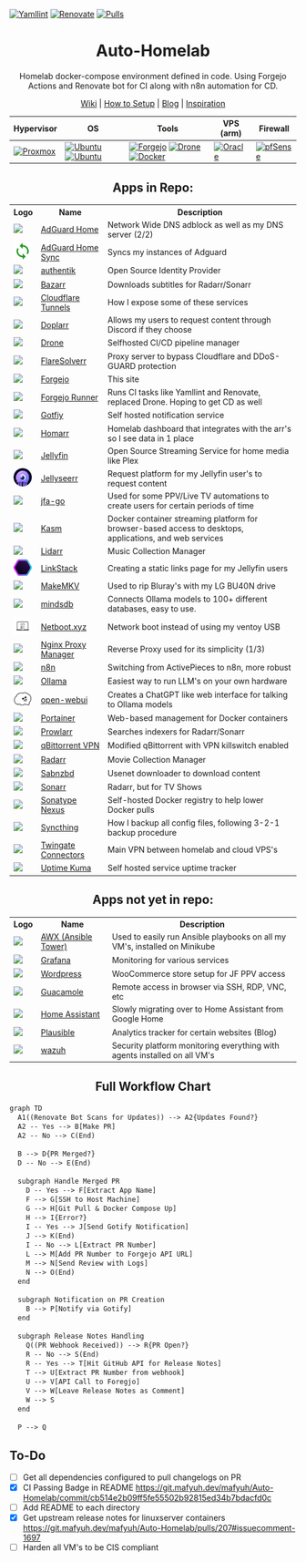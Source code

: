 [![Yamllint](https://git.mafyuh.dev/mafyuh/Auto-Homelab/badges/workflows/yamllint.yml/badge.svg)](https://git.mafyuh.dev/mafyuh/Auto-Homelab/actions)
[![Renovate](https://git.mafyuh.dev/renovatebot/renovate-config/badges/workflows/renovate.yml/badge.svg)](https://git.mafyuh.dev/renovatebot/renovate-config/actions)
[![Pulls](https://git.mafyuh.dev/mafyuh/Auto-Homelab/badges/pulls.svg)](https://git.mafyuh.dev/mafyuh/Auto-Homelab/pulls)
<div align="center">

# Auto-Homelab

Homelab docker-compose environment defined in code. Using Forgejo Actions and Renovate bot for CI along with n8n automation for CD.

</div>
<p align="center">
  <a href="https://git.mafyuh.dev/mafyuh/Auto-Homelab/wiki">Wiki</a> | 
  <a href="https://loganmarchione.com/2022/10/how-to-run-renovate-on-a-self-hosted-gitea-and-drone-instance/">How to Setup</a> |
  <a href="https://mafyuh.com">Blog</a> |
  <a href="https://www.youtube.com/watch?v=5CkCr9U_Q1Y">Inspiration</a>
</p>

<div align="center">

| Hypervisor | OS | Tools | VPS (arm) | Firewall |
|---|---|---|---|---|
| [![Proxmox](https://img.shields.io/badge/-Proxmox-%23c9d1d9?logo=Proxmox)](https://www.proxmox.com) | [![Ubuntu](https://img.shields.io/badge/Ubuntu_22.04-%23c9d1d9?&logo=ubuntu&logoColor=red)](https://releases.ubuntu.com/jammy/) [![Ubuntu](https://img.shields.io/badge/Ubuntu_24-%23c9d1d9?&logo=ubuntu&logoColor=red)](https://releases.ubuntu.com/noble/) | [![Forgejo](https://img.shields.io/badge/-Forgejo-%23c9d1d9?logo=forgejo&logoColor=orange)](https://forgejo.org/) [![Drone](https://img.shields.io/badge/-Drone-%23c9d1d9?logo=drone&logoColor=black)](https://www.drone.io/) [![Docker](https://img.shields.io/badge/-Docker-%23c9d1d9?logo=docker)](https://www.docker.com/) | [![Oracle](https://img.shields.io/badge/-Oracle_Cloud-%23c9d1d9?logo=oracle&logoColor=red)](https://www.oracle.com/cloud/) | [![pfSense](https://img.shields.io/badge/-pfSense-%23c9d1d9?logo=pfsense&logoColor=blue)](https://www.pfsense.org/) | 

</div>

<div align="center">

## Apps in Repo:
<table>
    <tr>
        <th>Logo</th>
        <th>Name</th>
        <th>Description</th>
    </tr>
    <tr>
        <td><img vertical-align=baseline width="32" src="https://raw.githubusercontent.com/Mafyuh/homelab-svg-assets/main/assets/adguardhome.svg"></td>
        <td><a href="https://adguard.com/en/adguard-home/overview.html">AdGuard Home</a></td>
        <td>Network Wide DNS adblock as well as my DNS server (2/2)</td>
    </tr>
    <tr>
        <td><img vertical-align=baseline width="32" src="https://raw.githubusercontent.com/linuxserver/docker-templates/master/linuxserver.io/img/adguardhomesync-icon.png"></td>
        <td><a href="https://docs.linuxserver.io/images/docker-adguardhome-sync/">AdGuard Home Sync</a></td>
        <td>Syncs my instances of Adguard</td>
    </tr>
    <tr>
        <td><img vertical-align=baseline width="32" src="https://raw.githubusercontent.com/Mafyuh/homelab-svg-assets/main/assets/authentik.svg"></td>
        <td><a href="https://goauthentik.io/">authentik</a></td>
        <td>Open Source Identity Provider </td>
    </tr>
    <tr>
        <td><img vertical-align=baseline width="32" src="https://raw.githubusercontent.com/Mafyuh/homelab-svg-assets/main/assets/bazarr.svg"></td>
        <td><a href="https://www.bazarr.media/">Bazarr</a></td>
        <td>Downloads subtitles for Radarr/Sonarr</td>
    </tr>
    <tr>
        <td><img vertical-align=baseline width="32" src="https://raw.githubusercontent.com/Mafyuh/homelab-svg-assets/main/assets/cloudflare.svg"></td>
        <td><a href="https://www.cloudflare.com/products/tunnel/">Cloudflare Tunnels</a></td>
        <td>How I expose some of these services</td>
    </tr>
    <tr>
        <td><img vertical-align=baseline width="32" src="https://raw.githubusercontent.com/kiranshila/Doplarr/main/logos/logo.svg"></td>
        <td><a href="https://github.com/kiranshila/Doplarr">Doplarr</a></td>
        <td>Allows my users to request content through Discord if they choose</td>
    </tr>
    <tr>
        <td><img vertical-align=baseline width="32" src="https://raw.githubusercontent.com/Mafyuh/homelab-svg-assets/main/assets/droneci.svg"></td>
        <td><a href="https://www.drone.io/">Drone</a></td>
        <td>Selfhosted CI/CD pipeline manager</td>
    </tr>
    <tr>
        <td><img vertical-align=baseline width="32" src="https://raw.githubusercontent.com/FlareSolverr/FlareSolverr/master/resources/flaresolverr_logo.svg"></td>
        <td><a href="https://github.com/FlareSolverr/FlareSolverr">FlareSolverr</a></td>
        <td>Proxy server to bypass Cloudflare and DDoS-GUARD protection</td>
    </tr>
    <tr>
        <td><img vertical-align=baseline width="32" src="https://raw.githubusercontent.com/Mafyuh/homelab-svg-assets/main/assets/forgejo.svg"></td>
        <td><a href="https://forgejo.org/">Forgejo</a></td>
        <td>This site</td>
    </tr>
    <tr>
        <td><img vertical-align=baseline width="32" src="https://raw.githubusercontent.com/Mafyuh/homelab-svg-assets/main/assets/forgejo.svg"></td>
        <td><a href="https://code.forgejo.org/forgejo/runner">Forgejo Runner</a></td>
        <td>Runs CI tasks like Yamllint and Renovate, replaced Drone. Hoping to get CD as well</td>
    </tr>
    <tr>
        <td><img vertical-align=baseline width="32" src="https://raw.githubusercontent.com/Mafyuh/homelab-svg-assets/main/assets/gotify.svg"></td>
        <td><a href="https://gotify.net/">Gotfiy</a></td>
        <td>Self hosted notification service</td>
    </tr>
    <tr>
        <td><img vertical-align=baseline width="32" src="https://raw.githubusercontent.com/Mafyuh/homelab-svg-assets/main/assets/homarr.svg"></td>
        <td><a href="https://homarr.dev/docs/getting-started/installation/">Homarr</a></td>
        <td>Homelab dashboard that integrates with the arr's so I see data in 1 place</td>
    </tr>
    <tr>
        <td><img vertical-align=baseline width="32" src="https://raw.githubusercontent.com/Mafyuh/homelab-svg-assets/main/assets/jellyfin.svg"></td>
        <td><a href="https://github.com/jellyfin/jellyfin">Jellyfin</a></td>
        <td>Open Source Streaming Service for home media like Plex</td>
    </tr>
    <tr>
        <td><img vertical-align=baseline width="32" src="https://raw.githubusercontent.com/Mafyuh/homelab-svg-assets/main/assets/jellyseerr.svg"></td>
        <td><a href="https://github.com/Fallenbagel/jellyseerr">Jellyseerr</a></td>
        <td>Request platform for my Jellyfin user's to request content</a></td>
    </tr>
    <tr>
        <td><img vertical-align=baseline width="32" src="https://raw.githubusercontent.com/Mafyuh/homelab-svg-assets/main/assets/docker.svg"></td>
        <td><a href="https://github.com/hrfee/jfa-go">jfa-go</a></td>
        <td>Used for some PPV/Live TV automations to create users for certain periods of time</td>
    </tr>
    <tr>
        <td><img vertical-align=baseline width="32" src="https://raw.githubusercontent.com/Mafyuh/homelab-svg-assets/main/assets/kasm.svg"></td>
        <td><a href="https://docs.linuxserver.io/images/docker-kasm/">Kasm</a></td>
        <td>Docker container streaming platform for browser-based access to desktops, applications, and web services</a></td>
    </tr>
    <tr>
        <td><img vertical-align=baseline width="32" src="https://raw.githubusercontent.com/Mafyuh/homelab-svg-assets/main/assets/lidarr.svg"></td>
        <td><a href="https://wiki.servarr.com/en/lidarr">Lidarr</a></td>
        <td>Music Collection Manager</td>
    </tr>
    <tr>
        <td><img vertical-align=baseline width="32" src="https://raw.githubusercontent.com/LinkStackOrg/branding/main/logo/svg/logo_animated.svg"></td>
        <td><a href="https://github.com/LinkStackOrg/linkstack-docker">LinkStack</a></td>
        <td>Creating a static links page for my Jellyfin users</td>
    </tr>
    <tr>
        <td><img vertical-align=baseline width="32" src="https://res.cloudinary.com/canonical/image/fetch/f_auto,q_auto,fl_sanitize,w_60,h_60/https://dashboard.snapcraft.io/site_media/appmedia/2020/03/makemkv.png"></td>
        <td><a href="https://github.com/jlesage/docker-makemkv">MakeMKV</a></td>
        <td>Used to rip Bluray's with my LG BU40N drive </td>
    </tr>
    <tr>
        <td><img vertical-align=baseline width="32" src="https://avatars.githubusercontent.com/u/31035808?s=200&v=4"></td>
        <td><a href="https://docs.mindsdb.com/what-is-mindsdb">mindsdb</a></td>
        <td>Connects Ollama models to 100+ different databases, easy to use.</td>
    </tr>
    <tr>
        <td><img vertical-align=baseline width="32" src="https://raw.githubusercontent.com/Mafyuh/homelab-svg-assets/main/assets/nbxyz-logo.svg"></td>
        <td><a href="https://netboot.xyz/">Netboot.xyz</a></td>
        <td>Network boot instead of using my ventoy USB</td>
    </tr>
    <tr>
        <td><img vertical-align=baseline width="32" src="https://raw.githubusercontent.com/Mafyuh/homelab-svg-assets/main/assets/nginxproxymanager.svg"></td>
        <td><a href="https://nginxproxymanager.com/">Nginx Proxy Manager</a></td>
        <td>Reverse Proxy used for its simplicity (1/3)</td>
    </tr>
    <tr>
        <td><img vertical-align=baseline width="32" src="https://raw.githubusercontent.com/Mafyuh/homelab-svg-assets/main/assets/n8n.svg"></td>
        <td><a href="https://n8n.io">n8n</a></td>
        <td>Switching from ActivePieces to n8n, more robust</td>
    </tr>
    <tr>
        <td><img vertical-align=baseline width="32" src="https://ollama.com/public/ollama.png"></td>
        <td><a href="https://ollama.com/">Ollama</a></td>
        <td>Easiest way to run LLM's on your own hardware</td>
    </tr>
    <tr>
        <td><img vertical-align=baseline width="32" src="https://github.com/open-webui/open-webui/blob/main/static/favicon.png?raw=true"></td>
        <td><a href="https://github.com/open-webui/open-webui">open-webui</a></td>
        <td>Creates a ChatGPT like web interface for talking to Ollama models</td>
    </tr>
    <tr>
        <td><img vertical-align=baseline width="32" src="https://raw.githubusercontent.com/Mafyuh/homelab-svg-assets/main/assets/portainer.svg"></td>
        <td><a href="https://github.com/portainer/portainer">Portainer</a></td>
        <td>Web-based management for Docker containers</td>
    </tr>
    <tr>
        <td><img vertical-align=baseline width="32" src="https://raw.githubusercontent.com/Mafyuh/homelab-svg-assets/main/assets/prowlarr.svg"></td>
        <td><a href="https://prowlarr.com/">Prowlarr</a></td>
        <td>Searches indexers for Radarr/Sonarr</td>
    </tr>
    <tr>
        <td><img vertical-align=baseline width="32" src="https://raw.githubusercontent.com/Mafyuh/homelab-svg-assets/main/assets/qbittorrent.svg"></td>
        <td><a href="https://github.com/binhex/arch-qbittorrentvpn">qBittorrent VPN</a></td>
        <td>Modified qBittorrent with VPN killswitch enabled</td>
    </tr>
    <tr>
        <td><img vertical-align=baseline width="32" src="https://raw.githubusercontent.com/Mafyuh/homelab-svg-assets/main/assets/radarr.svg"></td>
        <td><a href="https://radarr.video/">Radarr</a></td>
        <td>Movie Collection Manager</td>
    </tr>
    <tr>
        <td><img vertical-align=baseline width="32" src="https://raw.githubusercontent.com/Mafyuh/homelab-svg-assets/main/assets/sabnzbd.svg"></td>
        <td><a href="https://sabnzbd.org/">Sabnzbd</a></td>
        <td>Usenet downloader to download content</td>
    </tr>
    <tr>
        <td><img vertical-align=baseline width="32" src="https://raw.githubusercontent.com/Mafyuh/homelab-svg-assets/main/assets/sonarr.svg"></td>
        <td><a href="https://wiki.servarr.com/sonarr">Sonarr</a></td>
        <td>Radarr, but for TV Shows</td>
    </tr>
    <tr>
        <td><img vertical-align=baseline width="32" src="https://www.gravatar.com/avatar/614e0f6491dbb293e540190b02b3024e?s=120&r=g&d=404"></td>
        <td><a href="https://hub.docker.com/r/sonatype/nexus3/">Sonatype Nexus</a></td>
        <td>Self-hosted Docker registry to help lower Docker pulls</td>
    </tr>
    <tr>
        <td><img vertical-align=baseline width="32" src="https://raw.githubusercontent.com/Mafyuh/homelab-svg-assets/main/assets/syncthing.svg"></td>
        <td><a href="https://syncthing.net/">Syncthing</a></td>
        <td>How I backup all config files, following 3-2-1 backup procedure</td>
    </tr>
    <tr>
        <td><img vertical-align=baseline width="32" src="https://play-lh.googleusercontent.com/GBhNhKgjfy6i6Ucc0hyB-79WmcV7LvKSfGSy8iStFdZSaLioKQp5rPWjqsh2YFRRZsE1"></td>
        <td><a href="https://twingate.com">Twingate Connectors</a></td>
        <td>Main VPN between homelab and cloud VPS's</td>
    </tr>
    <tr>
        <td><img vertical-align=baseline width="32" src="https://raw.githubusercontent.com/Mafyuh/homelab-svg-assets/main/assets/uptimekuma.svg"></td>
        <td><a href="https://github.com/louislam/uptime-kuma">Uptime Kuma</a></td>
        <td>Self hosted service uptime tracker</td>
    </tr>
</table>

</div>

<div align="center">

## Apps not yet in repo:
<table>
    <tr>
        <th>Logo</th>
        <th>Name</th>
        <th>Description</th>
    </tr>
    <tr>
        <td><img vertical-align=baseline width="32" src="https://raw.githubusercontent.com/Mafyuh/homelab-svg-assets/main/assets/ansible-black.svg"></td>
        <td><a href="https://github.com/ansible/awx">AWX (Ansible Tower)</a></td>
        <td>Used to easily run Ansible playbooks on all my VM's, installed on Minikube</td>
    </tr>
    <tr>
        <td><img vertical-align=baseline width="32" src="https://raw.githubusercontent.com/Mafyuh/homelab-svg-assets/main/assets/grafana.svg"></td>
        <td><a href="https://hub.docker.com/r/grafana/grafana-oss">Grafana</a></td>
        <td>Monitoring for various services</td>
    </tr>
    <tr>
        <td><img vertical-align=baseline width="32" src="https://raw.githubusercontent.com/Mafyuh/homelab-svg-assets/main/assets/wordpress.svg"></td>
        <td><a href="https://wordpress.org/">Wordpress</a></td>
        <td>WooCommerce store setup for JF PPV access</td>
    </tr>
    <tr>
        <td><img vertical-align=baseline width="32" src="https://upload.wikimedia.org/wikipedia/commons/3/31/Apache_Guacamole_logo.png"></td>
        <td><a href="https://guacamole.apache.org/">Guacamole</a></td>
        <td>Remote access in browser via SSH, RDP, VNC, etc</td>
    </tr>
    <tr>
        <td><img vertical-align=baseline width="32" src="https://raw.githubusercontent.com/Mafyuh/homelab-svg-assets/main/assets/homeassistant.svg"></td>
        <td><a href="https://www.home-assistant.io/">Home Assistant</a></td>
        <td>Slowly migrating over to Home Assistant from Google Home</td>
    </tr>
    <tr>
        <td><img vertical-align=baseline width="32" src="https://raw.githubusercontent.com/Mafyuh/homelab-svg-assets/main/assets/plausible.svg"></td>
        <td><a href="https://plausible.io/">Plausible</a></td>
        <td>Analytics tracker for certain websites (Blog)</td>
    </tr>
    <tr>
        <td><img vertical-align=baseline width="32" src="https://raw.githubusercontent.com/Mafyuh/homelab-svg-assets/main/assets/wazuh.svg"></td>
        <td><a href="https://wazuh.com/">wazuh</a></td>
        <td>Security platform monitoring everything with agents installed on all VM's</td>
    </tr>
</table>

</div>

<div align="center">

## Full Workflow Chart

</div>

```mermaid
graph TD
  A1((Renovate Bot Scans for Updates)) --> A2{Updates Found?}
  A2 -- Yes --> B[Make PR]
  A2 -- No --> C(End)

  B --> D{PR Merged?}
  D -- No --> E(End)
  
  subgraph Handle Merged PR
    D -- Yes --> F[Extract App Name]
    F --> G[SSH to Host Machine]
    G --> H[Git Pull & Docker Compose Up]
    H --> I{Error?}
    I -- Yes --> J[Send Gotify Notification]
    J --> K(End)
    I -- No --> L[Extract PR Number]
    L --> M[Add PR Number to Forgejo API URL]
    M --> N[Send Review with Logs]
    N --> O(End)
  end
  
  subgraph Notification on PR Creation
    B --> P[Notify via Gotify]
  end
  
  subgraph Release Notes Handling
    Q((PR Webhook Received)) --> R{PR Open?}
    R -- No --> S(End)
    R -- Yes --> T[Hit GitHub API for Release Notes]
    T --> U[Extract PR Number from webhook]
    U --> V[API Call to Foregjo]
    V --> W[Leave Release Notes as Comment]
    W --> S
  end
  
  P --> Q

```

## To-Do

- [ ] Get all dependencies configured to pull changelogs on PR
- [x] CI Passing Badge in README https://git.mafyuh.dev/mafyuh/Auto-Homelab/commit/cb514e2b09ff5fe55502b92815ed34b7bdacfd0c
- [ ] Add README to each directory
- [x] Get upstream release notes for linuxserver containers https://git.mafyuh.dev/mafyuh/Auto-Homelab/pulls/207#issuecomment-1697
- [ ] Harden all VM's to be CIS compliant